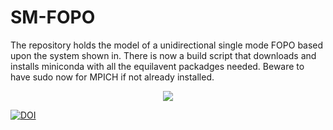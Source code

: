 # SM-FOPO

The repository holds the model of a unidirectional single mode FOPO based upon the system shown in. 
There is now a build script that downloads and installs miniconda with all the equilavent packadges needed. Beware to have sudo now for MPICH if not already installed.

<p align="center">
<img src="https://raw.githubusercontent.com/ibegleris/strict-SM-FOPO_dev/master/build_data/FOPO.jpg?token=AI8qxCxeJyd1vy99WTVYTv2UnnJ2Jz-cks5Z5yzPwA%3D%3D">
</p>


[![DOI](https://zenodo.org/badge/DOI/10.5281/zenodo.996378.svg)](https://doi.org/10.5281/zenodo.996378)
